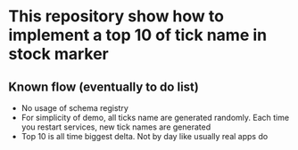 # This repository show how to implement a top 10 of tick name in stock marker

## Known flow (eventually to do list)

- No usage of schema registry
- For simplicity of demo, all ticks name are generated randomly. Each time you restart services, new tick names are generated
- Top 10 is all time biggest delta. Not by day like usually real apps do

